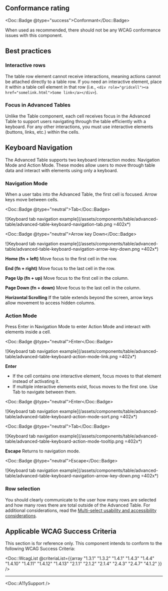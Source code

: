 ## Conformance rating

<Doc::Badge @type="success">Conformant</Doc::Badge>

When used as recommended, there should not be any WCAG conformance issues with this component.

## Best practices

### Interactive rows

The table row element cannot receive interactions, meaning actions cannot be attached directly to a table row. If you need an interactive element, place it within a table cell element in that row (i.e., `<div role="gridcell"><a href="somelink.html">Some link</a></div>`).

### Focus in Advanced Tables

Unlike the Table component, each cell receives focus in the Advanced Table to support users navigating through the table efficiently with a keyboard. For any other interactions, you must use interactive elements (buttons, links, etc.) within the cells. 

## Keyboard Navigation

The Advanced Table supports two keyboard interaction modes: Navigation Mode and Action Mode. These modes allow users to move through table data and interact with elements using only a keyboard.

### Navigation Mode

When a user tabs into the Advanced Table, the first cell is focused. Arrow keys move between cells.

<Doc::Badge @type="neutral">Tab</Doc::Badge>

![Keyboard tab navigation example](/assets/components/table/advanced-table/advanced-table-keyboard-navigation-tab.png =402x*)

<Doc::Badge @type="neutral">Arrow key Down</Doc::Badge>

![Keyboard tab navigation example](/assets/components/table/advanced-table/advanced-table-keyboard-navigation-arrow-key-down.png =402x*)

**Home (fn + left)**
Move focus to the first cell in the row.

**End (fn + right)**
Move focus to the last cell in the row.

**Page Up (fn + up)**
Move focus to the first cell in the column.

**Page Down (fn + down)**
Move focus to the last cell in the column.

**Horizontal Scrolling**
If the table extends beyond the screen, arrow keys allow movement to access hidden columns.

### Action Mode

Press Enter in Navigation Mode to enter Action Mode and interact with elements inside a cell.

<Doc::Badge @type="neutral">Enter</Doc::Badge>

![Keyboard tab navigation example](/assets/components/table/advanced-table/advanced-table-keyboard-action-mode-link.png =402x*)

**Enter**
- If the cell contains one interactive element, focus moves to that element instead of activating it.
- If multiple interactive elements exist, focus moves to the first one. Use Tab to navigate between them.

<Doc::Badge @type="neutral">Enter</Doc::Badge>

![Keyboard tab navigation example](/assets/components/table/advanced-table/advanced-table-keyboard-action-mode-sort.png =402x*)

<Doc::Badge @type="neutral">Tab</Doc::Badge>

![Keyboard tab navigation example](/assets/components/table/advanced-table/advanced-table-keyboard-action-mode-tooltip.png =402x*)

**Escape**
Returns to navigation mode.

<Doc::Badge @type="neutral">Escape</Doc::Badge>

![Keyboard tab navigation example](/assets/components/table/advanced-table/advanced-table-keyboard-navigation-arrow-key-down.png =402x*)

### Row selection

You should clearly communicate to the user how many rows are selected and how many rows there are total outside of the Advanced Table. For additional considerations, read the [Multi-select usability and accessibility considerations](/components/table/advanced-table?tab=code#usability-and-accessibility-considerations).

## Applicable WCAG Success Criteria

This section is for reference only. This component intends to conform to the following WCAG Success Criteria:

<Doc::WcagList @criteriaList={{array "1.3.1" "1.3.2" "1.4.1" "1.4.3" "1.4.4" "1.4.10" "1.4.11" "1.4.12" "1.4.13" "2.1.1" "2.1.2" "2.1.4" "2.4.3" "2.4.7" "4.1.2" }} />

---

<Doc::A11ySupport />
